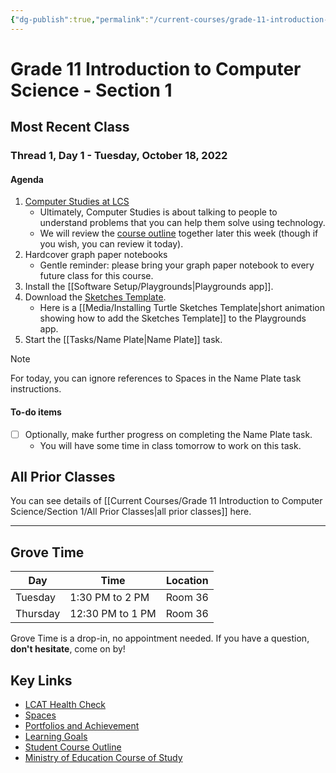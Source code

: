 ```yaml
---
{"dg-publish":true,"permalink":"/current-courses/grade-11-introduction-to-computer-science/section-1/home/","dgHomeLink":false,"dgPassFrontmatter":false}
---
```


# Grade 11 Introduction to Computer Science - Section 1
## Most Recent Class

<div class="transclusion internal-embed is-loaded"><div class="markdown-embed">

<div class="markdown-embed-title">



</div>


### Thread 1, Day 1 - Tuesday, October 18, 2022
#### Agenda
1. [Computer Studies at LCS](https://www.icloud.com/iclouddrive/03cJy0MNu2Zaqn1e-YJNMXGMA#Computer_Studies_at_LCS)
	- Ultimately, Computer Studies is about talking to people to understand problems that you can help them solve using technology.
	- We will review the [course outline](https://tinyurl.com/lcscs22-g11-sco) together later this week (though if you wish, you can review it today).
2. Hardcover graph paper notebooks
	- Gentle reminder: please bring your graph paper notebook to every future class for this course.
3. Install the [[Software Setup/Playgrounds|Playgrounds app]].
4. Download the [Sketches Template](https://www.icloud.com/iclouddrive/030Bsp7EIEhY1TnLkzuz9v76w#Turtle_Sketches_Template_v4-1).
	- Here is a [[Media/Installing Turtle Sketches Template|short animation showing how to add the Sketches Template]] to the Playgrounds app.
5. Start the [[Tasks/Name Plate|Name Plate]] task. 
> [!NOTE]
> For today, you can ignore references to Spaces in the Name Plate task instructions.
#### To-do items
- [ ] Optionally, make further progress on completing the Name Plate task.
	- You will have some time in class tomorrow to work on this task.

</div></div>

## All Prior Classes
You can see details of [[Current Courses/Grade 11 Introduction to Computer Science/Section 1/All Prior Classes|all prior classes]] here.
___
## Grove Time

<div class="transclusion internal-embed is-loaded"><div class="markdown-embed">

<div class="markdown-embed-title">



</div>


Day|Time|Location
-|-|-
Tuesday|1:30 PM to 2 PM|Room 36
Thursday|12:30 PM to 1 PM|Room 36

Grove Time is a drop-in, no appointment needed.
If you have a question, **don't hesitate**, come on by!

</div></div>

## Key Links

<div class="transclusion internal-embed is-loaded"><div class="markdown-embed">

<div class="markdown-embed-title">



</div>


- [LCAT Health Check](https://lcat.lcs.on.ca)
- [Spaces](https://ca.spacesedu.com/)
- [Portfolios and Achievement](https://www.russellgordon.ca/cs/learning-goals/introduction/)
- [Learning Goals](https://www.russellgordon.ca/cs/learning-goals/learning-goals-for-grade-11/) 
- [Student Course Outline](https://tinyurl.com/lcscs22-g11-sco)
- [Ministry of Education Course of Study](https://tinyurl.com/lcscs22-g11-mcs)

</div></div>
